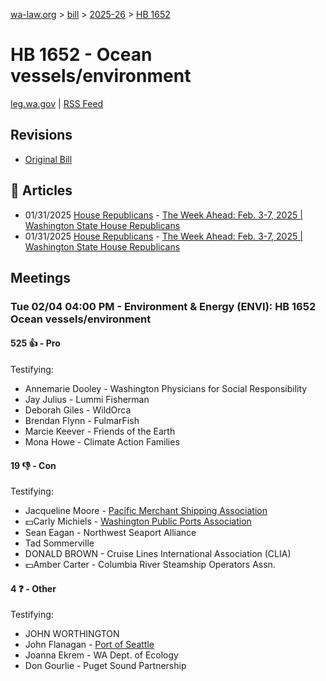 [wa-law.org](/) > [bill](/bill/) > [2025-26](/bill/2025-26/) > [HB 1652](/bill/2025-26/hb/1652/)

# HB 1652 - Ocean vessels/environment
[leg.wa.gov](https://app.leg.wa.gov/billsummary?BillNumber=1652&Year=2025&Initiative=false) | [RSS Feed](./rss.xml)

## Revisions
* [Original Bill](1/)

## 📰 Articles
* 01/31/2025 [House Republicans](/org/house_republicans/) - [The Week Ahead: Feb. 3-7, 2025 | Washington State House Republicans](http://houserepublicans.wa.gov/week/the-week-ahead-feb-3-7-2025/#:~:text=HB%201652)
* 01/31/2025 [House Republicans](/org/house_republicans/) - [The Week Ahead: Feb. 3-7, 2025 | Washington State House Republicans](https://houserepublicans.wa.gov/week/the-week-ahead-feb-3-7-2025/#:~:text=HB%201652)

## Meetings
### Tue 02/04 04:00 PM - Environment & Energy (ENVI): HB 1652 Ocean vessels/environment
#### 525 👍 - Pro
Testifying:
* Annemarie Dooley - Washington Physicians for Social Responsibility
* Jay Julius - Lummi Fisherman
* Deborah Giles - WildOrca
* Brendan Flynn - FulmarFish
* Marcie Keever - Friends of the Earth
* Mona Howe - Climate Action Families

#### 19 👎 - Con
Testifying:
* Jacqueline Moore - [Pacific Merchant Shipping Association](/org/pacific_merchant_shipping_association/)
* 💵Carly Michiels - [Washington Public Ports Association](/org/washington_public_ports_association/)
* Sean Eagan - Northwest Seaport Alliance
* Tad Sommerville
* DONALD BROWN - Cruise Lines International Association (CLIA)
* 💵Amber Carter - Columbia River Steamship Operators Assn.

#### 4 ❓ - Other
Testifying:
* JOHN WORTHINGTON
* John Flanagan - [Port of Seattle](/org/port_of_seattle/)
* Joanna Ekrem - WA Dept. of Ecology
* Don Gourlie - Puget Sound Partnership
